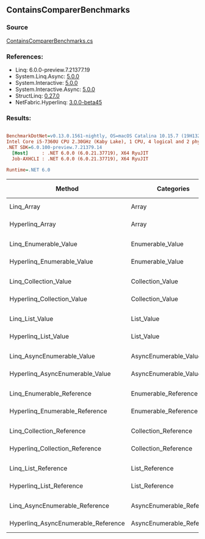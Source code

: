 ﻿## ContainsComparerBenchmarks

### Source
[ContainsComparerBenchmarks.cs](../NetFabric.Hyperlinq.Benchmarks/Benchmarks/ContainsComparerBenchmarks.cs)

### References:
- Linq: 6.0.0-preview.7.21377.19
- System.Linq.Async: [5.0.0](https://www.nuget.org/packages/System.Linq.Async/5.0.0)
- System.Interactive: [5.0.0](https://www.nuget.org/packages/System.Interactive/5.0.0)
- System.Interactive.Async: [5.0.0](https://www.nuget.org/packages/System.Interactive.Async/5.0.0)
- StructLinq: [0.27.0](https://www.nuget.org/packages/StructLinq/0.27.0)
- NetFabric.Hyperlinq: [3.0.0-beta45](https://www.nuget.org/packages/NetFabric.Hyperlinq/3.0.0-beta45)

### Results:
``` ini

BenchmarkDotNet=v0.13.0.1561-nightly, OS=macOS Catalina 10.15.7 (19H1323) [Darwin 19.6.0]
Intel Core i5-7360U CPU 2.30GHz (Kaby Lake), 1 CPU, 4 logical and 2 physical cores
.NET SDK=6.0.100-preview.7.21379.14
  [Host]     : .NET 6.0.0 (6.0.21.37719), X64 RyuJIT
  Job-AXHCLI : .NET 6.0.0 (6.0.21.37719), X64 RyuJIT

Runtime=.NET 6.0  

```
|                              Method |                Categories | Count |        Mean |      Error |     StdDev |      Median |         Ratio | RatioSD |  Gen 0 | Gen 1 | Gen 2 | Allocated |
|------------------------------------ |-------------------------- |------ |------------:|-----------:|-----------:|------------:|--------------:|--------:|-------:|------:|------:|----------:|
|                          Linq_Array |                     Array |   100 | 1,048.66 ns | 107.295 ns | 316.361 ns |   903.87 ns |      baseline |         | 0.0153 |     - |     - |      32 B |
|                     Hyperlinq_Array |                     Array |   100 |   268.14 ns |   2.061 ns |   1.827 ns |   267.28 ns |  4.81x faster |   1.19x |      - |     - |     - |         - |
|                                     |                           |       |             |            |            |             |               |         |        |       |       |           |
|               Linq_Enumerable_Value |          Enumerable_Value |   100 |   881.92 ns |   6.470 ns |   5.735 ns |   880.29 ns |      baseline |         | 0.0153 |     - |     - |      32 B |
|          Hyperlinq_Enumerable_Value |          Enumerable_Value |   100 |   302.87 ns |   1.992 ns |   1.864 ns |   302.07 ns |  2.91x faster |   0.03x |      - |     - |     - |         - |
|                                     |                           |       |             |            |            |             |               |         |        |       |       |           |
|               Linq_Collection_Value |          Collection_Value |   100 |   938.13 ns |   9.760 ns |   9.129 ns |   936.36 ns |      baseline |         | 0.0153 |     - |     - |      32 B |
|          Hyperlinq_Collection_Value |          Collection_Value |   100 |    48.95 ns |   0.239 ns |   0.212 ns |    48.90 ns | 19.18x faster |   0.20x |      - |     - |     - |         - |
|                                     |                           |       |             |            |            |             |               |         |        |       |       |           |
|                     Linq_List_Value |                List_Value |   100 |   933.26 ns |   9.635 ns |   8.046 ns |   929.66 ns |      baseline |         | 0.0153 |     - |     - |      32 B |
|                Hyperlinq_List_Value |                List_Value |   100 |    48.66 ns |   0.173 ns |   0.144 ns |    48.65 ns | 19.18x faster |   0.20x |      - |     - |     - |         - |
|                                     |                           |       |             |            |            |             |               |         |        |       |       |           |
|          Linq_AsyncEnumerable_Value |     AsyncEnumerable_Value |   100 | 2,158.84 ns |   9.131 ns |   8.542 ns | 2,155.35 ns |      baseline |         | 0.0153 |     - |     - |      32 B |
|     Hyperlinq_AsyncEnumerable_Value |     AsyncEnumerable_Value |   100 | 1,191.03 ns |   3.012 ns |   2.670 ns | 1,189.75 ns |  1.81x faster |   0.01x |      - |     - |     - |         - |
|                                     |                           |       |             |            |            |             |               |         |        |       |       |           |
|           Linq_Enumerable_Reference |      Enumerable_Reference |   100 |   882.52 ns |   5.452 ns |   4.833 ns |   881.50 ns |      baseline |         | 0.0153 |     - |     - |      32 B |
|      Hyperlinq_Enumerable_Reference |      Enumerable_Reference |   100 |   857.25 ns |   3.404 ns |   2.842 ns |   856.86 ns |  1.03x faster |   0.01x | 0.0153 |     - |     - |      32 B |
|                                     |                           |       |             |            |            |             |               |         |        |       |       |           |
|           Linq_Collection_Reference |      Collection_Reference |   100 |   889.74 ns |  13.979 ns |  12.392 ns |   887.60 ns |      baseline |         | 0.0153 |     - |     - |      32 B |
|      Hyperlinq_Collection_Reference |      Collection_Reference |   100 |    47.00 ns |   0.515 ns |   0.457 ns |    46.82 ns | 18.93x faster |   0.31x |      - |     - |     - |         - |
|                                     |                           |       |             |            |            |             |               |         |        |       |       |           |
|                 Linq_List_Reference |            List_Reference |   100 |   932.31 ns |   6.806 ns |   5.314 ns |   930.35 ns |      baseline |         | 0.0153 |     - |     - |      32 B |
|            Hyperlinq_List_Reference |            List_Reference |   100 |    47.98 ns |   0.277 ns |   0.217 ns |    47.97 ns | 19.43x faster |   0.10x |      - |     - |     - |         - |
|                                     |                           |       |             |            |            |             |               |         |        |       |       |           |
|      Linq_AsyncEnumerable_Reference | AsyncEnumerable_Reference |   100 | 2,159.99 ns |   7.158 ns |   6.695 ns | 2,158.15 ns |      baseline |         | 0.0153 |     - |     - |      32 B |
| Hyperlinq_AsyncEnumerable_Reference | AsyncEnumerable_Reference |   100 | 2,157.65 ns |   6.057 ns |   5.369 ns | 2,156.09 ns |  1.00x faster |   0.00x | 0.0153 |     - |     - |      32 B |
